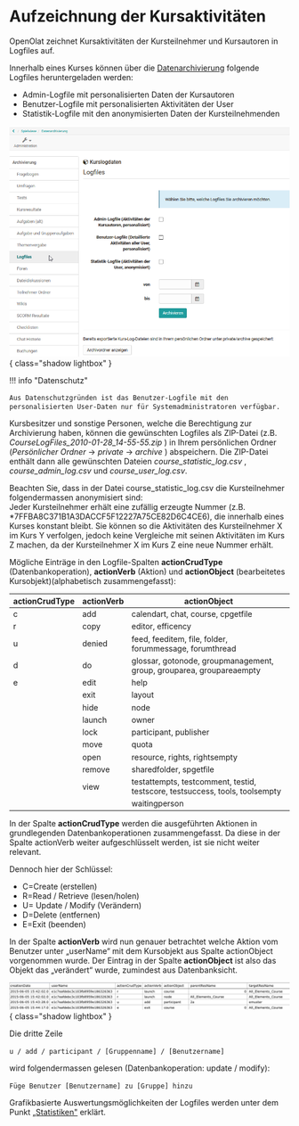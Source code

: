 # Aufzeichnung der Kursaktivitäten

OpenOlat zeichnet Kursaktivitäten der Kursteilnehmer und Kursautoren in Logfiles auf.

Innerhalb eines Kurses können über die [Datenarchivierung](../display/OO161DE/Einsatz+der+Kurswerkzeuge.html#EinsatzderKurswerkzeuge-_datenarchivierung) folgende Logfiles heruntergeladen werden:

* Admin-Logfile mit personalisierten Daten der Kursautoren
* Benutzer-Logfile mit personalisierten Aktivitäten der User
* Statistik-Logfile mit den anonymisierten Daten der Kursteilnehmenden

![](assets/Logfiles.png){ class="shadow lightbox" }

!!! info "Datenschutz"

    Aus Datenschutzgründen ist das Benutzer-Logfile mit den personalisierten User-Daten nur für Systemadministratoren verfügbar.

Kursbesitzer und sonstige Personen, welche die Berechtigung zur Archivierung haben, können die gewünschten Logfiles als ZIP-Datei (z.B. _CourseLogFiles_2010-01-28_14-55-55.zip_ ) in Ihrem persönlichen Ordner (_Persönlicher Ordner_ -> _private_ -> _archive_ ) abspeichern. Die ZIP-Datei enthält dann alle gewünschten Dateien _course_statistic_log.csv_ , _course_admin_log.csv_ und _course_user_log.csv_.

Beachten Sie, dass in der Datei course_statistic_log.csv die Kursteilnehmer folgendermassen anonymisiert sind:  
Jeder Kursteilnehmer erhält eine zufällig erzeugte Nummer (z.B. *7FFBA8C371B1A3DACCF5F12227A75CE82D6C4CE6), die innerhalb eines Kurses konstant bleibt. Sie können so die Aktivitäten des Kursteilnehmer X im Kurs Y verfolgen, jedoch keine Vergleiche mit seinen Aktivitäten im Kurs Z machen, da der Kursteilnehmer X im Kurs Z eine neue Nummer erhält.

Mögliche Einträge in den Logfile-Spalten **actionCrudType** (Datenbankoperation), **actionVerb** (Aktion) und **actionObject** (bearbeitetes Kursobjekt)(alphabetisch zusammengefasst):

actionCrudType| actionVerb| actionObject  
---|---|---  
c | add | calendart, chat, course, cpgetfile
r | copy | editor, efficency
u | denied | feed, feeditem, file, folder, forummessage, forumthread
d | do | glossar, gotonode, groupmanagement, group, grouparea, groupareaempty
e | edit | help
|  | exit | layout
|  | hide | node
|  | launch | owner
|  | lock | participant, publisher
|  | move | quota
|  | open | resource, rights, rightsempty
|  | remove | sharedfolder, spgetfile
|  | view | testattempts, testcomment, testid, testscore, testsuccess, tools, toolsempty
|  |  | waitingperson

In der Spalte **actionCrudType** werden die ausgeführten Aktionen in grundlegenden Datenbankoperationen zusammengefasst. Da diese in der Spalte actionVerb weiter aufgeschlüsselt werden, ist sie nicht weiter relevant.

Dennoch hier der Schlüssel:

* C=Create (erstellen)
* R=Read / Retrieve (lesen/holen)
* U= Update / Modify (Verändern)
* D=Delete (entfernen)
* E=Exit (beenden)  
  
In der Spalte **actionVerb** wird nun genauer betrachtet welche Aktion vom Benutzer unter „userName“ mit dem Kursobjekt aus Spalte actionObject vorgenommen wurde. Der Eintrag in der Spalte **actionObject** ist also das Objekt das „verändert“ wurde, zumindest aus Datenbanksicht.

![](assets/course_statistic_log.gif){ class="shadow lightbox" }

Die dritte Zeile

`u / add / participant / [Gruppenname] / [Benutzername]`

wird folgendermassen gelesen (Datenbankoperation: update / modify):

`Füge Benutzer [Benutzername] zu [Gruppe] hinzu`

Grafikbasierte Auswertungsmöglichkeiten der Logfiles werden unter dem Punkt [„Statistiken"](../display/OO161DE/Einsatz+der+Kurswerkzeuge.html#EinsatzderKurswerkzeuge-_statistiken) erklärt.
